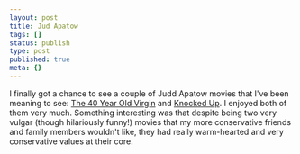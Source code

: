 ```yaml
---
layout: post
title: Jud Apatow
tags: []
status: publish
type: post
published: true
meta: {}
---
```

I finally got a chance to see a couple of Judd Apatow movies that I've been meaning to see: <a href="http://imdb.com/title/tt0405422/">The 40 Year Old Virgin</a> and <a href="http://imdb.com/title/tt0478311/">Knocked Up</a>.  I enjoyed both of them very much. Something interesting was that despite being two very vulgar (though hilariously funny!) movies that my more conservative friends and family members wouldn't like, they had really warm-hearted and very conservative values at their core.  

